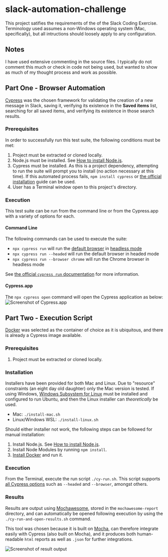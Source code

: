 # slack-automation-challenge

This project satifies the requirements of the of the Slack Coding Exercise. Terminology used assumes a non-Windows operating system (Mac, specifically), but all intructions should loosely apply to any configuration.
## Notes
I have used extensive commenting in the source files. I typically do not comment this much or check in code not being used, but wanted to show as much of my thought process and work as possible.
## Part One - Browser Automation
[Cypress](https://www.cypress.io) was the chosen framework for validating the creation of a new message in Slack, saving it, verifying its existence in the **Saved items** list, searching for all saved items, and verifying its existence in those search results.
### Prerequisites

In order to successfully run this test suite, the following conditions must be met:

1. Project must be extracted or cloned locally.
2. Node.js must be installed. See [How to install Node.js](https://nodejs.dev/learn/how-to-install-nodejs).
3. Cypress must be installed. As this is a project dependency, attempting to run the suite will prompt you to install (no action necessary at this time). If this automated process fails, `npm install cypress` or [the official installation](https://docs.cypress.io/guides/getting-started/installing-cypress) guide can be used.
4. User has a Terminal window open to this project's directory.

### Execution

This test suite can be run from the command line or from the Cypress.app with a variety of options for each.

#### Command Line

The following commands can be used to execute the suite:

- `npx cypress run` will run the [default browser](https://docs.cypress.io/guides/guides/launching-browsers#Electron-Browser) in [headless mode](https://en.wikipedia.org/wiki/Headless_browser)
- `npx cypress run --headed` will run the default browser in headed mode
- `npx cypress run --browser chrome` will run the Chrome browser in headless mode

See [the official `cypress run` documentation](https://docs.cypress.io/guides/guides/command-line#cypress-run) for more information.

#### Cypress.app

The `npx cypress open` command will open the Cypress application as below:
![Screenshot of Cypress.app](https://www.iammike.org/wp-content/uploads/2022/04/Screen-Shot-2022-04-05-at-11.06.51-AM.png)

## Part Two - Execution Script
[Docker](https://www.docker.com) was selected as the container of choice as it is ubiquitous, and there is already a Cypress image available.

### Prerequisites

1. Project must be extracted or cloned locally.
### Installation
Installers have been provided for both Mac and Linux. Due to "resource" constraints (an eight day old daughter) only the Mac version is tested. If using Windows, [Windows Subsystem for Linux](https://docs.microsoft.com/en-us/windows/wsl/install) must be installed and configured to run Ubuntu, and then the Linux installer can *theoretically* be used.

- Mac: `./install-mac.sh`
- Linux/Windows WSL: `./install-linux.sh`

Should either installer not work, the following steps can be followed for manual installation:
1. Install Node.js. See [How to install Node.js](https://nodejs.dev/learn/how-to-install-nodejs).
3. Install Node Modules by running `npm install`.
4. [Install Docker](https://docs.docker.com/engine/install/) and run it.
### Execution
From the Terminal, execute the run script `./cy-run.sh`. This script supports [all Cypress options](https://docs.cypress.io/guides/guides/command-line#cypress-run) such as `--headed` and `--browser`, amongst others.
### Results
Results are output using [Mochawesome](https://www.npmjs.com/package/mochawesome), stored in the `mochawesome-report` directory, and can automatically be opened following execution by using the `./cy-run-and-open-results.sh` command. 

This tool was chosen because it is built on [Mocha](https://mochajs.org), can therefore integrate easily with Cypress (also built on Mocha), and it produces both human-readable `html` reports as well as `.json` for further integrations. 

![Screenshot of result output](https://www.iammike.org/wp-content/uploads/2022/04/Screen-Shot-2022-04-05-at-2.37.41-PM.png)
